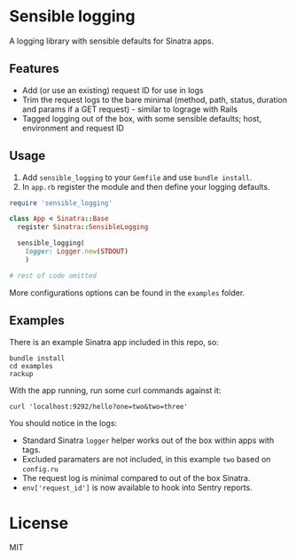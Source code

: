 # Sensible logging

A logging library with sensible defaults for Sinatra apps.

## Features

* Add (or use an existing) request ID for use in logs
* Trim the request logs to the bare minimal (method, path, status, duration and params if a GET request) - similar to lograge with Rails
* Tagged logging out of the box, with some sensible defaults; host, environment and request ID

## Usage

1. Add `sensible_logging` to your `Gemfile` and use `bundle install`.
2. In `app.rb` register the module and then define your logging defaults.

```ruby
require 'sensible_logging'

class App < Sinatra::Base
  register Sinatra::SensibleLogging

  sensible_logging(
    logger: Logger.new(STDOUT)
    )

# rest of code omitted
```

More configurations options can be found in the `examples` folder.

## Examples

There is an example Sinatra app included in this repo, so:

```shell
bundle install
cd examples
rackup
```

With the app running, run some curl commands against it:

```shell
curl 'localhost:9292/hello?one=two&two=three'
```

You should notice in the logs:

* Standard Sinatra `logger` helper works out of the box within apps with tags.
* Excluded paramaters are not included, in this example `two` based on `config.ru`
* The request log is minimal compared to out of the box Sinatra.
* `env['request_id']` is now available to hook into Sentry reports.

# License

MIT
